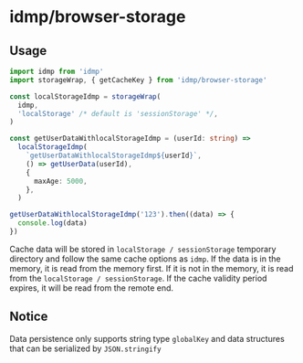 # idmp/browser-storage

## Usage

```typescript
import idmp from 'idmp'
import storageWrap, { getCacheKey } from 'idmp/browser-storage'

const localStorageIdmp = storageWrap(
  idmp,
  'localStorage' /* default is 'sessionStorage' */,
)

const getUserDataWithlocalStorageIdmp = (userId: string) =>
  localStorageIdmp(
    `getUserDataWithlocalStorageIdmp${userId}`,
    () => getUserData(userId),
    {
      maxAge: 5000,
    },
  )

getUserDataWithlocalStorageIdmp('123').then((data) => {
  console.log(data)
})
```

Cache data will be stored in `localStorage / sessionStorage` temporary directory and follow the same cache options as `idmp`.
If the data is in the memory, it is read from the memory first. If it is not in the memory, it is read from the `localStorage / sessionStorage`. If the cache validity period expires, it will be read from the remote end.

## Notice

Data persistence only supports string type `globalKey` and data structures that can be serialized by `JSON.stringify`
